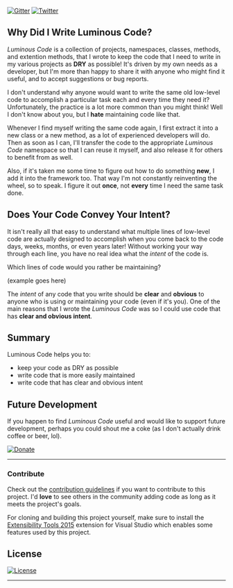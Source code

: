 [![Gitter](https://badges.gitter.im/luminous-software/luminous-code.svg)](https://gitter.im/luminous-software/luminous-code?utm_source=badge&utm_medium=badge&utm_campaign=pr-badge&utm_content=badge)
[![Twitter](https://img.shields.io/twitter/url/https/lumiinus.visualstudio.com/luminous-code/.svg?style=social)](https://twitter.com/intent/tweet??button_hashtag=LuminousCode&text=I+just+discovered+an+awesome+new+code+framework:&url=https%3A%2F%2Fluminous-software.solutions&hashtags=LuminousCode&via=lumiinus)

<!--
<a href="https://twitter.com/intent/tweet?button_hashtag=LuminousCode" class="twitter-hashtag-button" data-show-count="false">Tweet #LuminousCode</a><script async src="//platform.twitter.com/widgets.js" charset="utf-8"></script>
[![Status](https://lumiinus.visualstudio.com/_apis/public/build/definitions/f216dc0e-1381-47f0-a1c5-fd85f180cded/7/badge)](https://lumiinus.visualstudio.com/luminous-code/_build/?definitionId=7&_a=completed)
[![gitter]](https://gitter.im/luminous-software/luminous-code?utm_source=badge&utm_medium=badge&utm_campaign=pr-badge&utm_content=badge)
[![badge]](https://lumiinus.visualstudio.com/luminous-code/_build/?definitionId=7&_a=completed)
[![GitHub issues](https://img.shields.io/github/issues/luminous-software/luminous-code.svg)](https://github.com/luminous-software/luminous-code/issues)
[![GitHub forks](https://img.shields.io/github/forks/luminous-software/luminous-code.svg)](https://github.com/luminous-software/luminous-code/network)
[![GitHub stars](https://img.shields.io/github/stars/luminous-software/luminous-code.svg)](https://github.com/luminous-software/luminous-code/stargazers)
[![GitHub license](https://img.shields.io/badge/license-MIT-blue.svg)](https://raw.githubusercontent.com/luminous-software/luminous-code/master/LICENSE)
[![Gitter](https://img.shields.io/gitter/room/luminous-code/luminous-code.svg)](https://gitter.im/luminous-software/luminous-code)
[![Code Climate](https://codeclimate.com/github/luminous-software/luminous-code/badges/gpa.svg)](https://codeclimate.com/github/luminous-software/luminous-code)
[![Issue Count](https://codeclimate.com/github/luminous-software/luminous-code/badges/issue_count.svg)](https://codeclimate.com/github/luminous-software/luminous-code)
[![Join the chat at [gitter]](https://badges.gitter.im/luminous-software/luminous-code.svg)](https://gitter.im/luminous-software/luminous-code?utm_source=badge&utm_medium=badge&utm_campaign=pr-badge&utm_content=badge)
[![Dependency Status](http://img.shields.io/gemnasium/yannduran/luminous-software.github.io.jekyl.svg?style=flat-square)](https://gemnasium.com/yannduran/luminous-software.github.io.jekyl)
[![Code Climate](http://img.shields.io/codeclimate/github/yannduran/luminous-software.github.io.jekyl.svg?style=flat-square)](https://codeclimate.com/github/yannduran/luminous-software.github.io.jekyl)
-->

## Why Did I Write Luminous Code?

*Luminous Code* is a collection of projects, namespaces, classes, methods, and extention methods,
that I wrote to keep the code that I need to write in my various projects as **DRY** as possible! 
It's driven by my own needs as a developer,
but I'm more than happy to share it with anyone who might find it useful,
and to accept suggestions or bug reports.

I don't understand why anyone would want to write the same old low-level code to accomplish a particular task each
and every time they need it?
Unfortunately, the practice is a lot more common than you might think!
Well I don't know about you, but I **hate** maintaining code like that.

Whenever I find myself writing the same code again, I first extract it into a new class or a new method,
as a lot of experienced developers will do.
Then as soon as I can, I'll transfer the code to the appropriate *Luminous Code* namespace so that I can reuse it myself,
and also release it for others to benefit from as well.

Also, if it's taken me some time to figure out how to do something **new**, I add it into the framework too.
That way I'm not constantly reinventing the wheel, so to speak. I figure it out **once**, not **every**
time I need the same task done.

## Does Your Code Convey Your Intent?

It isn't really all that easy to understand what multiple lines of low-level code are actually
designed to accomplish when you come back to the code days, weeks, months, or even years later!
Without working your way through each line, you have no real idea what the *intent* of the code is.

Which lines of code would you rather be maintaining?

<example>(example goes here)</example>

The *intent* of any code that you write should be **clear** and **obvious** to anyone who is using or maintaining
your code (even if it's you). 
One of the main reasons that I wrote the *Luminous Code* was so I could use code that has **clear and obvious intent**.

## Summary

Luminous Code helps you to:

* keep your code as DRY as possible
* write code that is more easily maintained
* write code that has clear and obvious intent

## Future Development

If you happen to find *Luminous Code* useful and would like to support future development,
perhaps you could shout me a coke (as I don't actually drink coffee or beer, lol).

[![Donate](https://www.paypalobjects.com/en_AU/i/btn/btn_donateCC_LG.gif)](https://www.paypal.me/yannduran/5)

<!--
[![Donate](https://www.paypalobjects.com/en_AU/i/btn/btn_donateCC_LG.gif)](https://www.paypal.com/cgi-bin/webscr?cmd=_s-xclick&hosted_button_id=ZEFP9H57CGERS)
[![donate-button-au]](https://www.paypal.com/cgi-bin/webscr?cmd=_s-xclick&hosted_button_id=ZEFP9H57CGERS)
[![paypal-donate]](https://www.paypal.me/yannduran/5)
-->
---

### Contribute

Check out the [contribution guidelines](/.github/contributing.md)
if you want to contribute to this project. I'd **love** to see others in the community adding
code as long as it meets the project's goals.

For cloning and building this project yourself, make sure to install the
[Extensibility Tools 2015]
extension for Visual Studio which enables some features used by this project.

## License
<!--
[MIT](license.md)
-->
[![License](http://img.shields.io/:license-mit-blue.svg?style=flat-square)](http://yannduran.mit-license.org)

---
[Single Resposibility Principle]: https://en.wikipedia.org/wiki/Single_responsibility_principle

[Build Status]: https://lumiinus.visualstudio.com/_apis/public/build/definitions/f216dc0e-1381-47f0-a1c5-fd85f180cded/7/badge
[donate-button]: https://www.paypalobjects.com/en_AU/i/btn/btn_donate_LG.gif
[donate-button-large]: https://www.paypalobjects.com/en_US/i/btn/btn_donateCC_LG.gif
[paypal-me]: https://www.paypal.me/yannduran/5
[donate-button-au]: https://www.paypalobjects.com/en_AU/i/btn/btn_donateCC_LG.gif
[paypal-donate]: http://www.paypal.com/en_GB/i/btn/x-click-butcc-donate.gif
[badge]: https://lumiinus.visualstudio.com/_apis/public/build/definitions/f216dc0e-1381-47f0-a1c5-fd85f180cded/7/badge
[lumiinus]: https://lumiinus.visualstudio.com/luminous-code/_build/?definitionId=7&_a=completed
[gitter]: https://badges.gitter.im/luminous-software/luminous-code.svg
[Extensibility Tools 2015]: https://visualstudiogallery.msdn.microsoft.com/ab39a092-1343-46e2-b0f1-6a3f91155aa6

